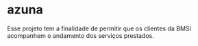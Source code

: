 # azuna
Esse projeto tem a finalidade de permitir que os clientes da BMSI acompanhem o andamento dos serviços prestados.

